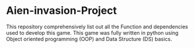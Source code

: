 # Aien-invasion-Project
This repository comprehensively list out all the Function and dependencies used to develop this game. This game was fully written in python using Object oriented programming (OOP) and Data Structure (DS) basics.

<img scr="image/game.JPG">